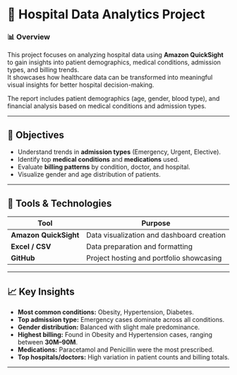 # 🏥 Hospital Data Analytics Project  

### 📊 Overview  
This project focuses on analyzing hospital data using **Amazon QuickSight** to gain insights into patient demographics, medical conditions, admission types, and billing trends.  
It showcases how healthcare data can be transformed into meaningful visual insights for better hospital decision-making.  

The report includes patient demographics (age, gender, blood type), and financial analysis based on medical conditions and admission types.

---

## 🧠 Objectives  
- Understand trends in **admission types** (Emergency, Urgent, Elective).  
- Identify top **medical conditions** and **medications** used.  
- Evaluate **billing patterns** by condition, doctor, and hospital.  
- Visualize gender and age distribution of patients.  

---

## 🧰 Tools & Technologies  
| Tool | Purpose |
|------|----------|
| **Amazon QuickSight** | Data visualization and dashboard creation |
| **Excel / CSV** | Data preparation and formatting |
| **GitHub** | Project hosting and portfolio showcasing |

---

## 📈 Key Insights  
- **Most common conditions:** Obesity, Hypertension, Diabetes.  
- **Top admission type:** Emergency cases dominate across all conditions.  
- **Gender distribution:** Balanced with slight male predominance.  
- **Highest billing:** Found in Obesity and Hypertension cases, ranging between **30M–90M**.  
- **Medications:** Paracetamol and Penicillin were the most prescribed.  
- **Top hospitals/doctors:** High variation in patient counts and billing totals.  

---
